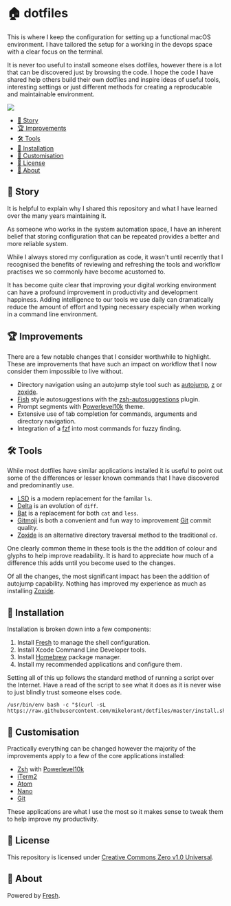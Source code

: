 # 🏠 dotfiles

This is where I keep the configuration for setting up a functional macOS
environment. I have tailored the setup for a working in the devops space with a
clear focus on the terminal.

It is never too useful to install someone elses dotfiles, however there is a
lot that can be discovered just by browsing the code. I hope the code I have
shared help others build their own dotfiles and inspire ideas of useful tools,
interesting settings or just different methods for creating a reproducable and
maintainable environment.

![](<https://d.pr/i/eCHQ6k.gif>)

 * [<g-emoji class="g-emoji" alias="book" fallback-src="https://github.githubassets.com/images/icons/emoji/unicode/1f4d6.png">📖</g-emoji> Story](#-story)
 * [<g-emoji class="g-emoji" alias="trophy" fallback-src="https://github.githubassets.com/images/icons/emoji/unicode/1f3c6.png">🏆</g-emoji> Improvements](#-improvements)
 * [<g-emoji class="g-emoji" alias="hammer_and_wrench" fallback-src="https://github.githubassets.com/images/icons/emoji/unicode/1f6e0.png">🛠</g-emoji> Tools](#-tools)
 * [<g-emoji class="g-emoji" alias="rocket" fallback-src="https://github.githubassets.com/images/icons/emoji/unicode/1f680.png">🚀</g-emoji> Installation](#-installation)
 * [<g-emoji class="g-emoji" alias="rainbow" fallback-src="https://github.githubassets.com/images/icons/emoji/unicode/1f308.png">🌈</g-emoji> Customisation](#-customisation)
 * [<g-emoji class="g-emoji" alias="memo" fallback-src="https://github.githubassets.com/images/icons/emoji/unicode/1f4dd.png">📝</g-emoji> License](#-license)
 * [<g-emoji class="g-emoji" alias="flashlight" fallback-src="https://github.githubassets.com/images/icons/emoji/unicode/1f526.png">🔦</g-emoji> About](#-about)

## 📖 Story

It is helpful to explain why I shared this repository and what I have learned
over the many years maintaining it.

As someone who works in the system automation space, I have an inherent belief
that storing configuration that can be repeated provides a better and more
reliable system.

While I always stored my configuration as code, it wasn't until recently that I
recognised the benefits of reviewing and refreshing the tools and workflow
practises we so commonly have become acustomed to.

It has become quite clear that improving your digital working environment can
have a profound improvement in productivity and development happiness. Adding
intelligence to our tools we use daily can dramatically reduce the amount of
effort and typing necessary especially when working in a command line
environment.

## 🏆 Improvements

There are a few notable changes that I consider worthwhile to highlight. These
are improvements that have such an impact on workflow that I now consider them
impossible to live without.

- Directory navigation using an autojump style tool such as [autojump](<https://github.com/wting/autojump>), [z](<https://github.com/rupa/z>) or [zoxide](<https://github.com/ajeetdsouza/zoxide>).
- [Fish](<https://fishshell.com/>) style autosuggestions with the [zsh-autosuggestions](<https://github.com/zsh-users/zsh-autosuggestions>) plugin.
- Prompt segments with [Powerlevel10k](<https://github.com/romkatv/powerlevel10k>) theme.
- Extensive use of tab completion for commands, arguments and directory navigation.
- Integration of a [fzf](<https://github.com/junegunn/fzf>) into most commands for fuzzy finding.

## 🛠 Tools

While most dotfiles have similar applications installed it is useful to point
out some of the differences or lesser known commands that I have discovered and
predominantly use.

- [LSD](<https://github.com/Peltoche/lsd>) is a modern replacement for the familar `ls`.
- [Delta](<https://github.com/dandavison/delta>) is an evolution of `diff`.
- [Bat](<https://github.com/sharkdp/bat>) is a replacement for both `cat` and `less`.
- [Gitmoji](<https://github.com/carloscuesta/gitmoji>) is both a convenient and fun way to improvement [Git](<https://git-scm.com/>) commit quality.
- [Zoxide](<https://github.com/ajeetdsouza/zoxide>) is an alternative directory traversal method to the traditional `cd`.

One clearly common theme in these tools is the the addition of colour and
glyphs to help improve readability. It is hard to appreciate how much of a
difference this adds until you become used to the changes.

Of all the changes, the most significant impact has been the addition of
autojump capability. Nothing has improved my experience as much as installing
[Zoxide](<https://github.com/ajeetdsouza/zoxide>).

## 🚀 Installation

Installation is broken down into a few components:

1. Install [Fresh](<https://github.com/freshshell/fresh>) to manage the shell configuration.
1. Install Xcode Command Line Developer tools.
1. Install [Homebrew](<https://brew.sh/>) package manager.
1. Install my recommended applications and configure them.

Setting all of this up follows the standard method of running a script over the
Internet. Have a read of the script to see what it does as it is never wise to
just blindly trust someone elses code.

```shell
/usr/bin/env bash -c "$(curl -sL https://raw.githubusercontent.com/mikelorant/dotfiles/master/install.sh)"
```

## 🌈 Customisation

Practically everything can be changed however the majority of the improvements
apply to a few of the core applications installed:

- [Zsh](<https://www.zsh.org/>) with [Powerlevel10k](<https://github.com/romkatv/powerlevel10k>)
- [iTerm2](<https://www.iterm2.com/>)
- [Atom](<https://atom.io/>)
- [Nano](<https://www.nano-editor.org/>)
- [Git](<https://git-scm.com/>)

These applications are what I use the most so it makes sense to tweak them to
help improve my productivity.

## 📝 License

This repository is licensed under [Creative Commons Zero v1.0 Universal](<https://creativecommons.org/publicdomain/zero/1.0/>).

## 🔦 About

Powered by [Fresh](<https://github.com/freshshell/fresh>).
